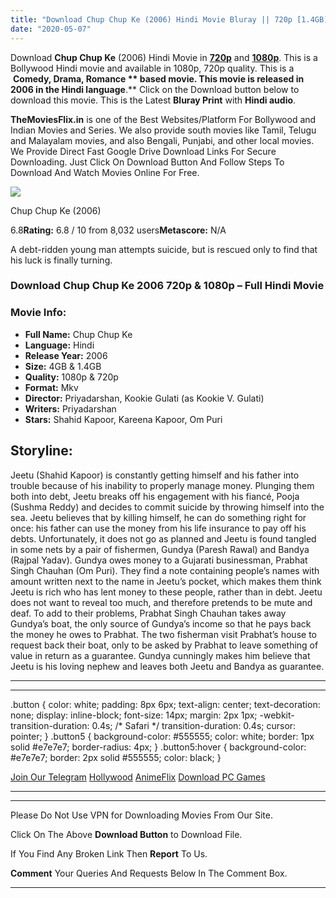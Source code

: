 ```yaml
---
title: "Download Chup Chup Ke (2006) Hindi Movie Bluray || 720p [1.4GB] || 1080p [4GB]"
date: "2020-05-07"
---
```


Download **Chup Chup Ke** (2006) Hindi Movie in [**720p**](https://1moviesflix.com/720p-movies/) and **[1080p](https://1moviesflix.com/480p-movies/)**. This is a Bollywood Hindi movie and available in 1080p, 720p quality. This is a  **Comedy, Drama, Romance ** based movie. This movie is released in **2006** in the Hindi language**.** Click on the Download button below to download this movie. This is the Latest **Bluray Print** with **Hindi audio**.

**TheMoviesFlix.in** is one of the Best Websites/Platform For Bollywood and Indian Movies and Series. We also provide south movies like Tamil, Telugu and Malayalam movies, and also Bengali, Punjabi, and other local movies. We Provide Direct Fast Google Drive Download Links For Secure Downloading. Just Click On Download Button And Follow Steps To Download And Watch Movies Online For Free.

[![](https://m.media-amazon.com/images/M/MV5BMTg3MTMzNjUwOF5BMl5BanBnXkFtZTcwODgxODMzMQ@@._V1_SX300.jpg)](https://www.imdb.com/title/tt0464160/ "Chup Chup Ke")

Chup Chup Ke (2006)

6.8**Rating:** 6.8 / 10 from 8,032 users**Metascore:** N/A

A debt-ridden young man attempts suicide, but is rescued only to find that his luck is finally turning.

### Download Chup Chup Ke 2006 720p & 1080p – Full Hindi Movie

### Movie Info:

- **Full Name:** Chup Chup Ke
- **Language:** Hindi
- **Release Year:** 2006
- **Size:** 4GB & 1.4GB
- **Quality:** 1080p & 720p
- **Format:** Mkv
- **Director:** Priyadarshan, Kookie Gulati (as Kookie V. Gulati)
- **Writers:** Priyadarshan
- **Stars:** Shahid Kapoor, Kareena Kapoor, Om Puri

## Storyline:

Jeetu (Shahid Kapoor) is constantly getting himself and his father into trouble because of his inability to properly manage money. Plunging them both into debt, Jeetu breaks off his engagement with his fiancé, Pooja (Sushma Reddy) and decides to commit suicide by throwing himself into the sea. Jeetu believes that by killing himself, he can do something right for once: his father can use the money from his life insurance to pay off his debts. Unfortunately, it does not go as planned and Jeetu is found tangled in some nets by a pair of fishermen, Gundya (Paresh Rawal) and Bandya (Rajpal Yadav). Gundya owes money to a Gujarati businessman, Prabhat Singh Chauhan (Om Puri). They find a note containing people’s names with amount written next to the name in Jeetu’s pocket, which makes them think Jeetu is rich who has lent money to these people, rather than in debt. Jeetu does not want to reveal too much, and therefore pretends to be mute and deaf. To add to their problems, Prabhat Singh Chauhan takes away Gundya’s boat, the only source of Gundya’s income so that he pays back the money he owes to Prabhat. The two fisherman visit Prabhat’s house to request back their boat, only to be asked by Prabhat to leave something of value in return as a guarantee. Gundya cunningly makes him believe that Jeetu is his loving nephew and leaves both Jeetu and Bandya as guarantee.

* * *

* * *

.button { color: white; padding: 8px 6px; text-align: center; text-decoration: none; display: inline-block; font-size: 14px; margin: 2px 1px; -webkit-transition-duration: 0.4s; /\* Safari \*/ transition-duration: 0.4s; cursor: pointer; } .button5 { background-color: #555555; color: white; border: 1px solid #e7e7e7; border-radius: 4px; } .button5:hover { background-color: #e7e7e7; border: 2px solid #555555; color: black; }

[Join Our Telegram](http://gdrivepro.xyz/join.php) [Hollywood](https://moviesverse.com/) [AnimeFlix](https://animeflix.in/) [Download PC Games](https://gamesflix.net/)  

* * *

* * *

  

Please Do Not Use VPN for Downloading Movies From Our Site.

Click On The Above **Download Button** to Download File.

If You Find Any Broken Link Then **Report** To Us.

**Comment** Your Queries And Requests Below In The Comment Box.

* * *
